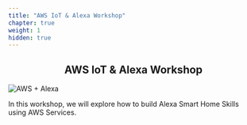 ```yaml
---
title: "AWS IoT & Alexa Workshop"
chapter: true
weight: 1
hidden: true
---
```


<div style="text-align: center"><h2>AWS IoT & Alexa Workshop</h2></div>



![AWS + Alexa](/images/aws_alexa.png)

In this workshop, we will explore how to build Alexa Smart Home Skills using AWS Services.